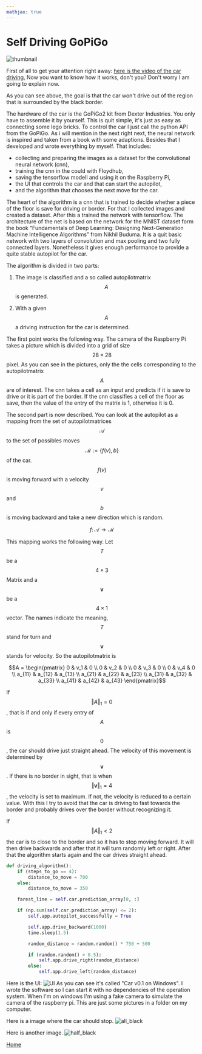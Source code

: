 ```yaml
---
mathjax: true
---
```



# Self Driving GoPiGo

![thumbnail](/images/thumbnail.jpg) 

First of all to get your attention right away:
[here is the video of the car driving.](https://youtu.be/DT_9L6zDL5M)
Now you want to know how it works, don't you? Don't worry I am going to explain now. 

As you can see above, the goal is that the car won't drive out of the region that is surrounded by the black border.

The hardware of the car is the GoPiGo2 kit from Dexter Industries. You only have to assemble it by yourself. This is quit simple, it's just as easy as connecting some lego bricks.
To control the car I just call the python API from the GoPiGo. As i will mention in the next right next, the neural network is inspired and taken from a book with some adaptions. Besides that I developed and wrote everything by myself.
That includes:

* collecting and preparing the images as a dataset for the convolutional neural network (cnn),
* training the cnn in the could with Floydhub,
* saving the tensorflow modell and using it on the Raspberry Pi, 
* the UI that controls the car and that can start the autopilot,
* and the algorithm that chooses the next move for the car. 


The heart of the algorithm is a cnn that is trained to decide whether a piece of the floor is save for driving or border.
For that I collected images and created a dataset. After this a trained the network with tensorflow. 
The architecture of the net is based on the network for the MNIST dataset form the book “Fundamentals of Deep Learning: Designing Next-Generation Machine Intelligence Algorithms” from Nikhil Buduma. 
It is a quit basic network with two layers of convolution and max pooling and two fully connected layers.
Nonetheless it gives enough performance to provide a quite stable autopilot for the car. 



The algorithm is divided in two parts: 

1. The image is classified and a so called autopilotmatrix $$A$$ is generated.

2. With a given $$A$$ a driving instruction for the car is determined. 


The first point works the following way. The camera of the Raspberry Pi takes a picture which is divided into a grid of size $$28 \times 28$$ pixel. As you can see in the pictures, only the the cells corresponding to the autopilotmatrix $$A$$ are of interest. 
The cnn takes a cell as an input and predicts if it is save to drive or it is part of the border. If the cnn classifies a cell of the floor as save, then the value of the entry of the matrix is 1, otherwise it is 0.  


The second part is now described. You can look at the autopilot as a mapping from the set of autopilotmatrices $$\mathcal{A}$$ to the set of possibles moves $$\mathcal{M} := \{f(v), b\} $$ of the car. 
$$f(v)$$ is moving forward with a velocity $$v$$ and $$b$$ is moving backward and take a new direction which is random. 


$$ f \colon \mathcal{A} \to \mathcal{M}$$


This mapping works the following way. Let $$T$$ be a $$ 4 \times 3$$ Matrix and a $$\mathbf{v}$$ be a $$4 \times 1$$ vector. The names indicate the meaning, $$T$$ stand for turn and $$\mathbf{v}$$ stands for velocity. 
So the autopilotmatrix is 

 $$A = \begin{pmatrix}
 0 & v_1 & 0 \\
 0 & v_2 & 0 \\
 0 & v_3 & 0 \\ 
 0 & v_4 & 0 \\
 a_{11} &  a_{12} & a_{13}  \\
 a_{21} &  a_{22} & a_{23}  \\ 
 a_{31} &  a_{32} & a_{33}  \\
 a_{41} &  a_{42} & a_{43} 
 \end{pmatrix}$$
 
If $$\Vert A \Vert_1 = 0$$, that is if and only if every entry of $$A$$ is $$0$$, the car should drive just straight ahead. The velocity of this movement is determined by $$\mathbf{v}$$. If there is no border in sight, that is when $$ \Vert \mathbf{v} \Vert_1 = 4$$, the velocity is set to maximum. If not, the velocity is reduced to a certain value.
With this I try to avoid that the car is driving to fast towards the border and probably drives over the border without recognizing it.  

If $$\Vert A \Vert_1 < 2$$ the car is to close to the border and so it has to stop moving forward. It will then drive backwards and after that it will turn randomly left or right. After that the algorithm starts again and the car drives straight ahead. 

```python
def driving_algorithm():
    if (steps_to_go == 4):
        distance_to_move = 700
    else:
        distance_to_move = 350

    farest_line = self.car.prediction_array[0, :]

    if (np.sum(self.car.prediction_array) <= 2):
        self.app.autopilot_successfully = True

        self.app.drive_backward(1000)
        time.sleep(1.5)

        random_distance = random.random() * 750 + 500

        if (random.random() > 0.5):
            self.app.drive_right(random_distance)
        else:
            self.app.drive_left(random_distance)
```




Here is the UI:
![UI](/images/1.png)
As you can see it's called "Car v0.1 on Windows". I wrote the software so I can start it with no dependencies of the operation system. When I'm on windows I'm using a fake camera to simulate the camera of the raspberry pi.
This are just some pictures in a folder on my computer. 



Here is a image where the car should stop.
![all_black](/images/2.png)

Here is another image. 
![half_black](/images/3.png)


[Home](https://felix-ha.github.io)
